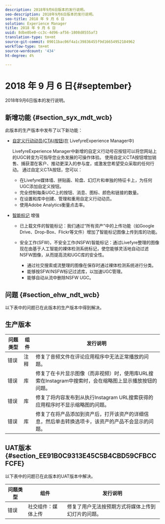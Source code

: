 ```yaml
---
description: 2018年9月6日版本的发行说明。
seo-description: 2018年9月6日版本的发行说明。
seo-title: 2018 年 9 月 6 日
solution: Experience Manager
title: 2018 年 9 月 6 日
uuid: 8dbe8be0-cc3c-4d96-af56-1808d8555af3
translation-type: tm+mt
source-git-commit: 09011bac06f4a1c39836455f9d16654952184962
workflow-type: tm+mt
source-wordcount: '434'
ht-degree: 4%

---
```



# 2018 年 9 月 6 日{#september}

2018年9月6日版本的发行说明。

## 新增功能 {#section_syx_mdt_wcb}

此版本的生产版本中发布了以下新功能：

* [自定义行动动员(CTA)按钮(在](/help/using/c-features-livefyre/c-call-to-action-button.md#topic_EBE23A0F827645E0A0C619DCF3872EE5) LivefyreExperience Manager中)

   LivefyreExperience Manager中新增的自定义行动号召按钮可以将您网站上的UGC转变为可指导您业务发展的可操作体验。 使用自定义CTA按钮增加销售、捕获潜在客户、推动更深入的参与度，或激发您希望受众采取的任何行动。 通过自定义CTA按钮，您可以：

   * 在Livefyre媒体墙、拼贴画、轮盘、幻灯片和单独的特征卡上，为任何UGC添加自定义按钮。
   * 完全控制每条UGC上的按钮、消息、图标、颜色和链接的数量。
   * 在设置和库中创建、管理和重用自定义行动动员。
   * 使用Adobe Analytics衡量点击率。

* [智能标记](/help/using/c-features-livefyre/c-smart-tags/c-smart-tags.md#c_smart_tags) 增强

   * 已上载文件的智能标记：我们通过“所有资产”中的上传功能（如Google Drive、Drop-Box、Flickr等文件）增加了智能标记图像上传到库的功能。
   * 安全工作(SFW)，不安全工作(NSFW)智能标记：通过Livefyre整理的图像现在由基于人工智能的裸体检测系统标记，使您能够灵活地自动过滤NSFW图像，从而提高流和UGC库的安全性。

      * 通过社交搜索或流整理的图像在保存时通过裸体检测系统进行分类。
      * 能够按SFW/NSFW标记过滤库，以加速UGC管理。
      * 能够自动从流中删除NSFW UGC。

## 问题 {#section_ehw_ndt_wcb}

以下表中的问题已在此版本的生产版本中得到解决。

## 生产版本

| **问题类型** | **组件** | **发行说明** |
|---|---|---|
| 错误 | 注释 | 修复了音频文件在评论应用程序中无法正常播放的问题。 |
| 错误 | 库 | 修复了在卡片显示图像（而非视频）时，使用库URL搜索在Instagram中搜索时，会在缩略图上显示播放按钮的问题。 |
| 错误 | 库 | 修复了将内容发布到从执行Instagram URL搜索获得的应用程序时不显示缩略图的问题。 |
| 错误 | 库 | 修复了在将产品添加到资产后，打开该资产的详细信息，然后单击转换选项卡，该资产的产品不会显示的问题。 |

## UAT版本{#section_EE91B0C9313E45C5B4CBD59CFBCCFCFE}

以下表中的问题已在此版本的UAT版本中解决。

| **问题类型** | **组件** | **发行说明** |
|---|---|---|
| 错误 | 社交组件：媒体上传 | 修复了用户无法按预期方式将媒体上传到幻灯片的问题。 |

